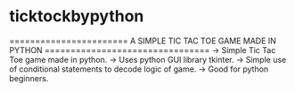 # ticktockbypython

======================= A SIMPLE TIC TAC TOE GAME MADE IN PYTHON ================================
-> Simple Tic Tac Toe game made in python.
-> Uses python GUI library tkinter.
-> Simple use of conditional statements to decode logic of game.
-> Good for python beginners.

